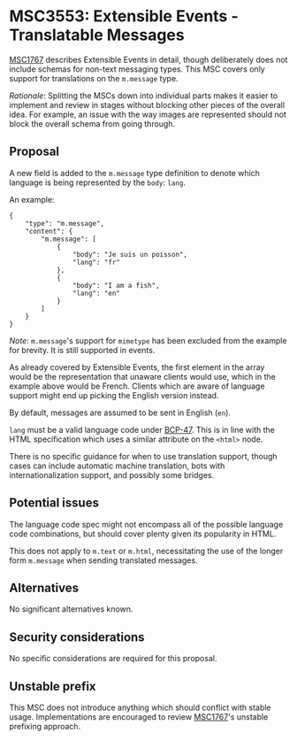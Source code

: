 # MSC3553: Extensible Events - Translatable Messages

[MSC1767](https://github.com/matrix-org/matrix-doc/pull/1767) describes Extensible Events in detail,
though deliberately does not include schemas for non-text messaging types. This MSC covers only support
for translations on the `m.message` type.

*Rationale*: Splitting the MSCs down into individual parts makes it easier to implement and review in
stages without blocking other pieces of the overall idea. For example, an issue with the way images
are represented should not block the overall schema from going through.

## Proposal

A new field is added to the `m.message` type definition to denote which language is being represented
by the `body`: `lang`.

An example:

```json5
{
    "type": "m.message",
    "content": {
        "m.message": [
            {
                "body": "Je suis un poisson",
                "lang": "fr"
            },
            {
                "body": "I am a fish",
                "lang": "en"
            }
        ]
    }
}
```

*Note*: `m.message`'s support for `mimetype` has been excluded from the example for brevity. It is still
supported in events.

As already covered by Extensible Events, the first element in the array would be the representation that
unaware clients would use, which in the example above would be French. Clients which are aware of language
support might end up picking the English version instead.

By default, messages are assumed to be sent in English (`en`).

`lang` must be a valid language code under [BCP-47](https://www.rfc-editor.org/rfc/bcp/bcp47.txt). This is
in line with the HTML specification which uses a similar attribute on the `<html>` node.

There is no specific guidance for when to use translation support, though cases can include automatic machine
translation, bots with internationalization support, and possibly some bridges.

## Potential issues

The language code spec might not encompass all of the possible language code combinations, but should cover
plenty given its popularity in HTML.

This does not apply to `m.text` or `m.html`, necessitating the use of the longer form `m.message` when sending
translated messages.

## Alternatives

No significant alternatives known.

## Security considerations

No specific considerations are required for this proposal.

## Unstable prefix

This MSC does not introduce anything which should conflict with stable usage. Implementations are encouraged
to review [MSC1767](https://github.com/matrix-org/matrix-doc/pull/1767)'s unstable prefixing approach.
